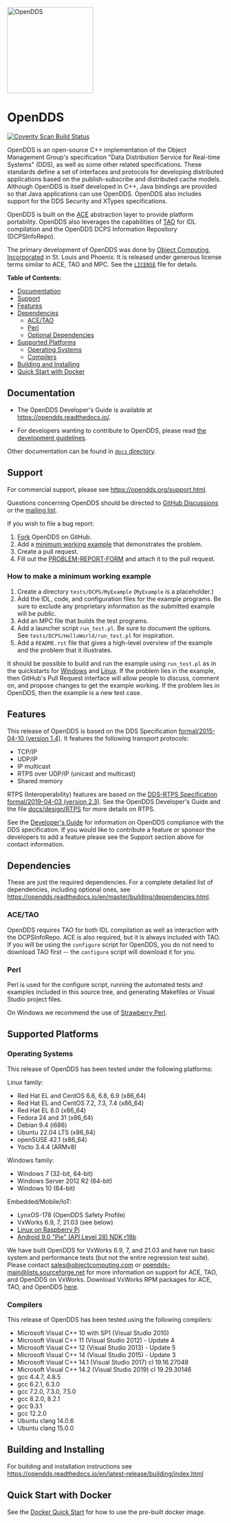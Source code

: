 <img src="docs/logo.svg" alt="OpenDDS" width="200">

# OpenDDS

[![Coverity Scan Build Status](https://scan.coverity.com/projects/opendds/badge.svg)](https://scan.coverity.com/projects/opendds)

OpenDDS is an open-source C++ implementation of the Object Management Group's specification "Data Distribution Service for Real-time Systems" (DDS), as well as some other related specifications.
These standards define a set of interfaces and protocols for developing distributed applications based on the publish-subscribe and distributed cache models.
Although OpenDDS is itself developed in C++, Java bindings are provided so that Java applications can use OpenDDS.
OpenDDS also includes support for the DDS Security and XTypes specifications.

OpenDDS is built on the [ACE](docs/dependencies.md#ace) abstraction layer to provide platform portability.
OpenDDS also leverages the capabilities of [TAO](docs/dependencies.md#tao) for IDL compilation and the OpenDDS DCPS Information Repository (DCPSInfoRepo).

The primary development of OpenDDS was done by
[Object Computing, Incorporated](http://www.objectcomputing.com) in
St. Louis and Phoenix.  It is released under generous license
terms similar to ACE, TAO and MPC.  See the [`LICENSE`](LICENSE) file for
details.

**Table of Contents:**

* [Documentation](#documentation)
* [Support](#support)
* [Features](#features)
* [Dependencies](#dependencies)
  * [ACE/TAO](#acetao)
  * [Perl](#perl)
  * [Optional Dependencies](#optional-dependencies)
* [Supported Platforms](#supported-platforms)
  * [Operating Systems](#operating-systems)
  * [Compilers](#compilers)
* [Building and Installing](#building-and-installing)
* [Quick Start with Docker](#quick-start-with-docker)

## Documentation

- The OpenDDS Developer's Guide is available at https://opendds.readthedocs.io/.

- For developers wanting to contribute to OpenDDS, please read [the development guidelines](https://opendds.readthedocs.io/en/master/internal/dev_guidelines.html).

Other documentation can be found in [`docs` directory](docs).

## Support

For commercial support, please see https://opendds.org/support.html.

Questions concerning OpenDDS should be directed to [GitHub Discussions](https://github.com/OpenDDS/OpenDDS/discussions) or the [mailing list](https://opendds.org/support.html).

If you wish to file a bug report:

1. [Fork](https://docs.github.com/en/get-started/quickstart/fork-a-repo) OpenDDS on GitHub.
2. Add a [minimum working example](#mwe) that demonstrates the problem.
3. Create a pull request.
4. Fill out the [PROBLEM-REPORT-FORM](PROBLEM-REPORT-FORM) and attach it to the pull request.

### <a id="mwe">How to make a minimum working example</a>

1. Create a directory `tests/DCPS/MyExample` (`MyExample` is a placeholder.)
2. Add the IDL, code, and configuration files for the example programs.  Be sure to exclude any proprietary information as the submitted example will be public.
3. Add an MPC file that builds the test programs.
4. Add a launcher script `run_test.pl`.  Be sure to document the options.  See `tests/DCPS/HelloWorld/run_test.pl` for inspiration.
5. Add a `README.rst` file that gives a high-level overview of the example and the problem that it illustrates.

It should be possible to build and run the example using `run_test.pl` as in the quickstarts for [Windows](https://opendds.org/quickstart/GettingStartedWindows.html) and [Linux](https://opendds.org/quickstart/GettingStartedLinux.html).
If the problem lies in the example, then GitHub's Pull Request interface will allow people to discuss, comment on, and propose changes to get the example working.
If the problem lies in OpenDDS, then the example is a new test case.

## Features

This release of OpenDDS is based on the DDS Specification [formal/2015-04-10
(version 1.4)](https://www.omg.org/spec/DDS/1.4).  It features the following
transport protocols:

* TCP/IP
* UDP/IP
* IP multicast
* RTPS over UDP/IP (unicast and multicast)
* Shared memory

RTPS (Interoperability) features are based on the [DDS-RTPS Specification
formal/2019-04-03 (version 2.3)](https://www.omg.org/spec/DDSI-RTPS/2.3).  See
the OpenDDS Developer's Guide and the file [docs/design/RTPS](docs/design/RTPS)
for more details on RTPS.

See the [Developer's Guide](https://opendds.readthedocs.io/en/latest-release/building/introduction.html) for
information on OpenDDS compliance with the DDS specification. If you would like
to contribute a feature or sponsor the developers to add a feature please see
the Support section above for contact information.

## Dependencies

These are just the required dependencies. For a complete detailed list of
dependencies, including optional ones, see
https://opendds.readthedocs.io/en/master/building/dependencies.html.

### ACE/TAO

OpenDDS requires TAO for both IDL compilation as well as interaction with the
DCPSInfoRepo. ACE is also required, but it is always included with TAO. If you
will be using the `configure` script for OpenDDS, you do not need to download TAO
first -- the `configure` script will download it for you.

### Perl

Perl is used for the configure script, running the automated tests and examples
included in this source tree, and generating Makefiles or Visual Studio project
files.

On Windows we recommend the use of [Strawberry Perl](https://strawberryperl.com).

## Supported Platforms

### Operating Systems

This release of OpenDDS has been tested under the following platforms:

Linux family:
* Red Hat EL and CentOS 6.6, 6.8, 6.9 (x86\_64)
* Red Hat EL and CentOS 7.2, 7.3, 7.4 (x86\_64)
* Red Hat EL 8.0 (x86\_64)
* Fedora 24 and 31 (x86\_64)
* Debian 9.4 (i686)
* Ubuntu 22.04 LTS (x86\_64)
* openSUSE 42.1 (x86\_64)
* Yocto 3.4.4 (ARMv8)

Windows family:
* Windows 7 (32-bit, 64-bit)
* Windows Server 2012 R2 (64-bit)
* Windows 10 (64-bit)

Embedded/Mobile/IoT:
* LynxOS-178 (OpenDDS Safety Profile)
* VxWorks 6.9, 7, 21.03 (see below)
* [Linux on Raspberry Pi](https://opendds.org/quickstart/GettingStartedPi.html)
* [Android 9.0 "Pie" (API Level 28) NDK r18b](https://opendds.readthedocs.io/en/latest-release/building/android.html)

We have built OpenDDS for VxWorks 6.9, 7, and 21.03 and have run basic
system and performance tests (but not the entire regression test suite).
Please contact sales@objectcomputing.com or opendds-main@lists.sourceforge.net
for more information on support for ACE, TAO, and OpenDDS on VxWorks.
Download VxWorks RPM packages for ACE, TAO, and OpenDDS [here](https://objectcomputing.com/products/opendds/vxworks).

### Compilers

This release of OpenDDS has been tested using the following compilers:

* Microsoft Visual C++ 10 with SP1 (Visual Studio 2010)
* Microsoft Visual C++ 11 (Visual Studio 2012) - Update 4
* Microsoft Visual C++ 12 (Visual Studio 2013) - Update 5
* Microsoft Visual C++ 14 (Visual Studio 2015) - Update 3
* Microsoft Visual C++ 14.1 (Visual Studio 2017) cl 19.16.27048
* Microsoft Visual C++ 14.2 (Visual Studio 2019) cl 19.29.30146
* gcc 4.4.7, 4.8.5
* gcc 6.2.1, 6.3.0
* gcc 7.2.0, 7.3.0, 7.5.0
* gcc 8.2.0, 8.2.1
* gcc 9.3.1
* gcc 12.2.0
* Ubuntu clang 14.0.6
* Ubuntu clang 15.0.0

## Building and Installing

For building and installation instructions see
https://opendds.readthedocs.io/en/latest-release/building/index.html

## Quick Start with Docker

See the [Docker Quick
Start](https://opendds.org/quickstart/GettingStartedDocker.html) for
how to use the pre-built docker image.

